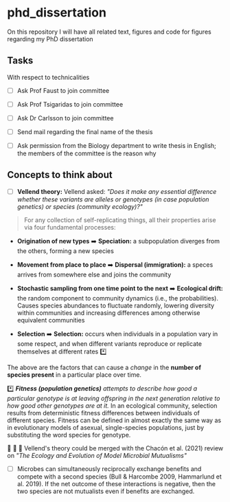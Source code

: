 # phd_dissertation
On this repository I will have all related text, figures and code for figures regarding my PhD dissertation





## Tasks

With respect to technicalities

   - [ ] Ask Prof Faust to join committee
   - [ ] Ask Prof Tsigaridas to join committee
   - [ ] Ask Dr Carlsson to join committee
   - [ ] Send mail regarding the final name of the thesis
   - [ ] Ask permission from the Biology department to write thesis in English; the members of the committee is the reason why



## Concepts to think about

   - [ ] **Vellend theory:** Vellend asked: *"Does it make any essential difference whether these variants are alleles or genotypes (in case population genetics) or species (community ecology)?"*


> For any collection of self-replicating things, all their properties arise via four fundamental processes: 
   * **Origination of new types** ➡️ **Speciation:** a subpopulation diverges from the others, forming a new species

   * **Movement from place to place** ➡️ **Dispersal (immigration):**  a speces arrives from somewhere else and joins the        community

   * **Stochastic sampling from one time point to the next** ➡️ **Ecological drift:** the random component to community dynamics (i.e., the probabilities). Causes species abundances to fluctuate randomly, lowering diversity within communities and increasing differences among otherwise equivalent communities

   * **Selection** :arrow_right: **Selection:** occurs when individuals in a population vary in some respect, and when different variants reproduce or replicate themselves at different rates *️⃣

   The above are the factors that can cause a *change* in the **number of species present** in a particular place over time.



   *️⃣ ***Fitness (population genetics)** attempts to describe how good a particular genotype is at leaving offspring in the next generation relative to how good other genotypes are at it.*
   In an ecological community, selection results from deterministic fitness differences between individuals of different species.
   Fitness can be defined in almost exactly the same way as in evolutionary models of asexual, single-species populations, just by substituting the word species for genotype.



   🤔 💭 🤯 Vellend's theory could be merged with the Chacón et al. (2021) review on *"The Ecology and Evolution of
   Model Microbial Mutualisms"*


   - [ ] Microbes can simultaneously reciprocally exchange benefits and compete with a second species (Bull & Harcombe 2009, Hammarlund et al. 2019). If the net outcome of these interactions is negative, then the two species are not mutualists even if benefits are exchanged.   


